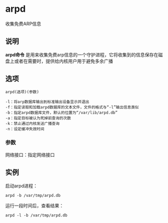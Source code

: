 arpd
===

收集免费ARP信息

## 说明

**arpd命令** 是用来收集免费arp信息的一个守护进程，它将收集到的信息保存在磁盘上或者在需要时，提供给内核用户用于避免多余广播

## 选项

```
arpd(选项)(参数)
```

  

```
-l：将arp数据库输出到标准输出设备显示并退出
-f：指定读取和加载arpd数据库的文本文件，文件的格式与“-l”输出信息类似
-b：指定arpd数据库文件，默认的位置为“/var/lib/arpd.db”
-a：指定目标被认为死掉前查询的次数
-k：禁止通过内核发送广播查询
-n：设定缓冲失效时间
```

### 参数  

网络接口：指定网络接口

## 实例

启动arpd进程：

```
arpd -b /var/tmp/arpd.db
```

运行一段时间后，查看结果：

```
arpd -l -b /var/tmp/arpd.db
```


